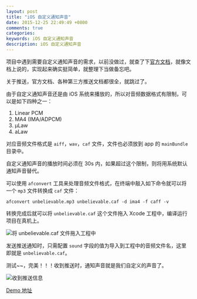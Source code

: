 ```yaml
---
layout: post
title: "iOS 自定义通知声音"
date: 2015-12-25 22:49:49 +0800
comments: true
categories: 
keywords: iOS 自定义通知声音
description: iOS 自定义通知声音
---
```


项目中遇到需要自定义通知声音的需求，以前没做过，就查了下[官方文档](https://developer.apple.com/library/content/documentation/NetworkingInternet/Conceptual/RemoteNotificationsPG/SupportingNotificationsinYourApp.html#//apple_ref/doc/uid/TP40008194-CH4-SW10)，就像文档上说的，实现起来确实挺简单，就整理下当做备忘吧。

关于推送，官方文档、各种第三方推送文档都很全，就跳过了。

由于自定义通知声音还是由 iOS 系统来播放的，所以对音频数据格式有限制，可以是如下四种之一：

1. Linear PCM
2. MA4 (IMA/ADPCM)
3. µLaw
4. aLaw

对应音频文件格式是 `aiff`，`wav`，`caf` 文件，文件也必须放到 app 的 `mainBundle` 目录中。

自定义通知声音的播放时间必须在 30s 内，如果超过这个限制，则将用系统默认通知声音替代。

<!--more-->

可以使用 `afconvert` 工具来处理音频文件格式，在终端中敲入如下命令就可以将一个 `mp3` 文件转换成 `caf` 文件：

```
afconvert unbelievable.mp3 unbelievable.caf -d ima4 -f caff -v
```

转换完成后就可以将 `unbelievable.caf` 这个文件拖入 Xcode 工程中，编译运行项目在真机上。

![将 unbelievable.caf 文件拖入工程中]({{root_url}}/images/QQ20151226-0@2x.png)

发送推送通知时，只需配置 `sound` 字段的值为导入到工程中的音频文件名，这里即就是 `unbelievable.caf`。

测试~~，完美！！！收到推送时，通知声音就是我们自定义的声音了。

![收到推送信息]({{root_url}}/images/QQ20151226-1@2x.png)

[Demo 地址](https://github.com/lengmolehongyan/CustomAlertSoundsDemo)



